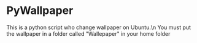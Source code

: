 # PyWallpaper
This is a python script who change wallpaper on Ubuntu.\n
You must put the wallpaper in a folder called "Wallepaper" in your home folder
